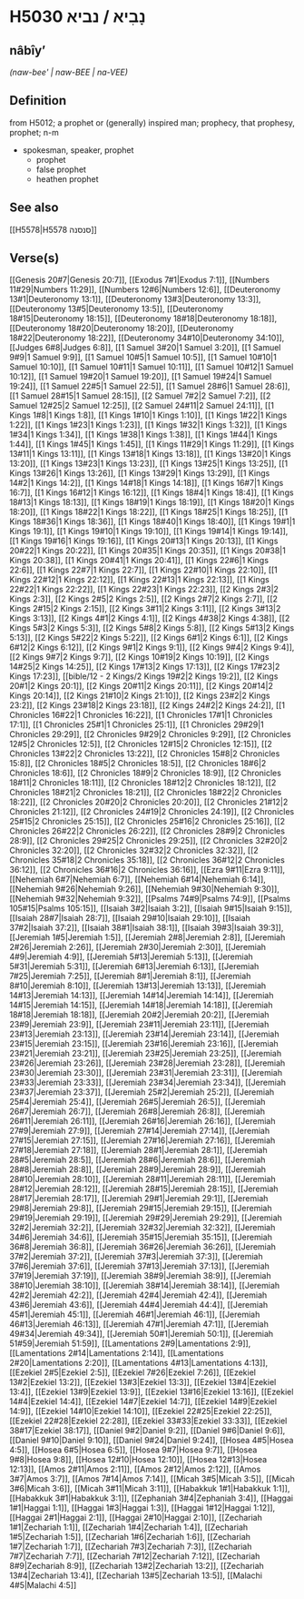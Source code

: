 # H5030 נָבִיא / נביא

## nâbîyʼ

_(naw-bee' | naw-BEE | na-VEE)_

## Definition

from H5012; a prophet or (generally) inspired man; prophecy, that prophesy, prophet; n-m

- spokesman, speaker, prophet
  - prophet
  - false prophet
  - heathen prophet

## See also

[[H5578|H5578 סנסנה]]

## Verse(s)

[[Genesis 20#7|Genesis 20:7]], [[Exodus 7#1|Exodus 7:1]], [[Numbers 11#29|Numbers 11:29]], [[Numbers 12#6|Numbers 12:6]], [[Deuteronomy 13#1|Deuteronomy 13:1]], [[Deuteronomy 13#3|Deuteronomy 13:3]], [[Deuteronomy 13#5|Deuteronomy 13:5]], [[Deuteronomy 18#15|Deuteronomy 18:15]], [[Deuteronomy 18#18|Deuteronomy 18:18]], [[Deuteronomy 18#20|Deuteronomy 18:20]], [[Deuteronomy 18#22|Deuteronomy 18:22]], [[Deuteronomy 34#10|Deuteronomy 34:10]], [[Judges 6#8|Judges 6:8]], [[1 Samuel 3#20|1 Samuel 3:20]], [[1 Samuel 9#9|1 Samuel 9:9]], [[1 Samuel 10#5|1 Samuel 10:5]], [[1 Samuel 10#10|1 Samuel 10:10]], [[1 Samuel 10#11|1 Samuel 10:11]], [[1 Samuel 10#12|1 Samuel 10:12]], [[1 Samuel 19#20|1 Samuel 19:20]], [[1 Samuel 19#24|1 Samuel 19:24]], [[1 Samuel 22#5|1 Samuel 22:5]], [[1 Samuel 28#6|1 Samuel 28:6]], [[1 Samuel 28#15|1 Samuel 28:15]], [[2 Samuel 7#2|2 Samuel 7:2]], [[2 Samuel 12#25|2 Samuel 12:25]], [[2 Samuel 24#11|2 Samuel 24:11]], [[1 Kings 1#8|1 Kings 1:8]], [[1 Kings 1#10|1 Kings 1:10]], [[1 Kings 1#22|1 Kings 1:22]], [[1 Kings 1#23|1 Kings 1:23]], [[1 Kings 1#32|1 Kings 1:32]], [[1 Kings 1#34|1 Kings 1:34]], [[1 Kings 1#38|1 Kings 1:38]], [[1 Kings 1#44|1 Kings 1:44]], [[1 Kings 1#45|1 Kings 1:45]], [[1 Kings 11#29|1 Kings 11:29]], [[1 Kings 13#11|1 Kings 13:11]], [[1 Kings 13#18|1 Kings 13:18]], [[1 Kings 13#20|1 Kings 13:20]], [[1 Kings 13#23|1 Kings 13:23]], [[1 Kings 13#25|1 Kings 13:25]], [[1 Kings 13#26|1 Kings 13:26]], [[1 Kings 13#29|1 Kings 13:29]], [[1 Kings 14#2|1 Kings 14:2]], [[1 Kings 14#18|1 Kings 14:18]], [[1 Kings 16#7|1 Kings 16:7]], [[1 Kings 16#12|1 Kings 16:12]], [[1 Kings 18#4|1 Kings 18:4]], [[1 Kings 18#13|1 Kings 18:13]], [[1 Kings 18#19|1 Kings 18:19]], [[1 Kings 18#20|1 Kings 18:20]], [[1 Kings 18#22|1 Kings 18:22]], [[1 Kings 18#25|1 Kings 18:25]], [[1 Kings 18#36|1 Kings 18:36]], [[1 Kings 18#40|1 Kings 18:40]], [[1 Kings 19#1|1 Kings 19:1]], [[1 Kings 19#10|1 Kings 19:10]], [[1 Kings 19#14|1 Kings 19:14]], [[1 Kings 19#16|1 Kings 19:16]], [[1 Kings 20#13|1 Kings 20:13]], [[1 Kings 20#22|1 Kings 20:22]], [[1 Kings 20#35|1 Kings 20:35]], [[1 Kings 20#38|1 Kings 20:38]], [[1 Kings 20#41|1 Kings 20:41]], [[1 Kings 22#6|1 Kings 22:6]], [[1 Kings 22#7|1 Kings 22:7]], [[1 Kings 22#10|1 Kings 22:10]], [[1 Kings 22#12|1 Kings 22:12]], [[1 Kings 22#13|1 Kings 22:13]], [[1 Kings 22#22|1 Kings 22:22]], [[1 Kings 22#23|1 Kings 22:23]], [[2 Kings 2#3|2 Kings 2:3]], [[2 Kings 2#5|2 Kings 2:5]], [[2 Kings 2#7|2 Kings 2:7]], [[2 Kings 2#15|2 Kings 2:15]], [[2 Kings 3#11|2 Kings 3:11]], [[2 Kings 3#13|2 Kings 3:13]], [[2 Kings 4#1|2 Kings 4:1]], [[2 Kings 4#38|2 Kings 4:38]], [[2 Kings 5#3|2 Kings 5:3]], [[2 Kings 5#8|2 Kings 5:8]], [[2 Kings 5#13|2 Kings 5:13]], [[2 Kings 5#22|2 Kings 5:22]], [[2 Kings 6#1|2 Kings 6:1]], [[2 Kings 6#12|2 Kings 6:12]], [[2 Kings 9#1|2 Kings 9:1]], [[2 Kings 9#4|2 Kings 9:4]], [[2 Kings 9#7|2 Kings 9:7]], [[2 Kings 10#19|2 Kings 10:19]], [[2 Kings 14#25|2 Kings 14:25]], [[2 Kings 17#13|2 Kings 17:13]], [[2 Kings 17#23|2 Kings 17:23]], [[bible/12 - 2 Kings/2 Kings 19#2|2 Kings 19:2]], [[2 Kings 20#1|2 Kings 20:1]], [[2 Kings 20#11|2 Kings 20:11]], [[2 Kings 20#14|2 Kings 20:14]], [[2 Kings 21#10|2 Kings 21:10]], [[2 Kings 23#2|2 Kings 23:2]], [[2 Kings 23#18|2 Kings 23:18]], [[2 Kings 24#2|2 Kings 24:2]], [[1 Chronicles 16#22|1 Chronicles 16:22]], [[1 Chronicles 17#1|1 Chronicles 17:1]], [[1 Chronicles 25#1|1 Chronicles 25:1]], [[1 Chronicles 29#29|1 Chronicles 29:29]], [[2 Chronicles 9#29|2 Chronicles 9:29]], [[2 Chronicles 12#5|2 Chronicles 12:5]], [[2 Chronicles 12#15|2 Chronicles 12:15]], [[2 Chronicles 13#22|2 Chronicles 13:22]], [[2 Chronicles 15#8|2 Chronicles 15:8]], [[2 Chronicles 18#5|2 Chronicles 18:5]], [[2 Chronicles 18#6|2 Chronicles 18:6]], [[2 Chronicles 18#9|2 Chronicles 18:9]], [[2 Chronicles 18#11|2 Chronicles 18:11]], [[2 Chronicles 18#12|2 Chronicles 18:12]], [[2 Chronicles 18#21|2 Chronicles 18:21]], [[2 Chronicles 18#22|2 Chronicles 18:22]], [[2 Chronicles 20#20|2 Chronicles 20:20]], [[2 Chronicles 21#12|2 Chronicles 21:12]], [[2 Chronicles 24#19|2 Chronicles 24:19]], [[2 Chronicles 25#15|2 Chronicles 25:15]], [[2 Chronicles 25#16|2 Chronicles 25:16]], [[2 Chronicles 26#22|2 Chronicles 26:22]], [[2 Chronicles 28#9|2 Chronicles 28:9]], [[2 Chronicles 29#25|2 Chronicles 29:25]], [[2 Chronicles 32#20|2 Chronicles 32:20]], [[2 Chronicles 32#32|2 Chronicles 32:32]], [[2 Chronicles 35#18|2 Chronicles 35:18]], [[2 Chronicles 36#12|2 Chronicles 36:12]], [[2 Chronicles 36#16|2 Chronicles 36:16]], [[Ezra 9#11|Ezra 9:11]], [[Nehemiah 6#7|Nehemiah 6:7]], [[Nehemiah 6#14|Nehemiah 6:14]], [[Nehemiah 9#26|Nehemiah 9:26]], [[Nehemiah 9#30|Nehemiah 9:30]], [[Nehemiah 9#32|Nehemiah 9:32]], [[Psalms 74#9|Psalms 74:9]], [[Psalms 105#15|Psalms 105:15]], [[Isaiah 3#2|Isaiah 3:2]], [[Isaiah 9#15|Isaiah 9:15]], [[Isaiah 28#7|Isaiah 28:7]], [[Isaiah 29#10|Isaiah 29:10]], [[Isaiah 37#2|Isaiah 37:2]], [[Isaiah 38#1|Isaiah 38:1]], [[Isaiah 39#3|Isaiah 39:3]], [[Jeremiah 1#5|Jeremiah 1:5]], [[Jeremiah 2#8|Jeremiah 2:8]], [[Jeremiah 2#26|Jeremiah 2:26]], [[Jeremiah 2#30|Jeremiah 2:30]], [[Jeremiah 4#9|Jeremiah 4:9]], [[Jeremiah 5#13|Jeremiah 5:13]], [[Jeremiah 5#31|Jeremiah 5:31]], [[Jeremiah 6#13|Jeremiah 6:13]], [[Jeremiah 7#25|Jeremiah 7:25]], [[Jeremiah 8#1|Jeremiah 8:1]], [[Jeremiah 8#10|Jeremiah 8:10]], [[Jeremiah 13#13|Jeremiah 13:13]], [[Jeremiah 14#13|Jeremiah 14:13]], [[Jeremiah 14#14|Jeremiah 14:14]], [[Jeremiah 14#15|Jeremiah 14:15]], [[Jeremiah 14#18|Jeremiah 14:18]], [[Jeremiah 18#18|Jeremiah 18:18]], [[Jeremiah 20#2|Jeremiah 20:2]], [[Jeremiah 23#9|Jeremiah 23:9]], [[Jeremiah 23#11|Jeremiah 23:11]], [[Jeremiah 23#13|Jeremiah 23:13]], [[Jeremiah 23#14|Jeremiah 23:14]], [[Jeremiah 23#15|Jeremiah 23:15]], [[Jeremiah 23#16|Jeremiah 23:16]], [[Jeremiah 23#21|Jeremiah 23:21]], [[Jeremiah 23#25|Jeremiah 23:25]], [[Jeremiah 23#26|Jeremiah 23:26]], [[Jeremiah 23#28|Jeremiah 23:28]], [[Jeremiah 23#30|Jeremiah 23:30]], [[Jeremiah 23#31|Jeremiah 23:31]], [[Jeremiah 23#33|Jeremiah 23:33]], [[Jeremiah 23#34|Jeremiah 23:34]], [[Jeremiah 23#37|Jeremiah 23:37]], [[Jeremiah 25#2|Jeremiah 25:2]], [[Jeremiah 25#4|Jeremiah 25:4]], [[Jeremiah 26#5|Jeremiah 26:5]], [[Jeremiah 26#7|Jeremiah 26:7]], [[Jeremiah 26#8|Jeremiah 26:8]], [[Jeremiah 26#11|Jeremiah 26:11]], [[Jeremiah 26#16|Jeremiah 26:16]], [[Jeremiah 27#9|Jeremiah 27:9]], [[Jeremiah 27#14|Jeremiah 27:14]], [[Jeremiah 27#15|Jeremiah 27:15]], [[Jeremiah 27#16|Jeremiah 27:16]], [[Jeremiah 27#18|Jeremiah 27:18]], [[Jeremiah 28#1|Jeremiah 28:1]], [[Jeremiah 28#5|Jeremiah 28:5]], [[Jeremiah 28#6|Jeremiah 28:6]], [[Jeremiah 28#8|Jeremiah 28:8]], [[Jeremiah 28#9|Jeremiah 28:9]], [[Jeremiah 28#10|Jeremiah 28:10]], [[Jeremiah 28#11|Jeremiah 28:11]], [[Jeremiah 28#12|Jeremiah 28:12]], [[Jeremiah 28#15|Jeremiah 28:15]], [[Jeremiah 28#17|Jeremiah 28:17]], [[Jeremiah 29#1|Jeremiah 29:1]], [[Jeremiah 29#8|Jeremiah 29:8]], [[Jeremiah 29#15|Jeremiah 29:15]], [[Jeremiah 29#19|Jeremiah 29:19]], [[Jeremiah 29#29|Jeremiah 29:29]], [[Jeremiah 32#2|Jeremiah 32:2]], [[Jeremiah 32#32|Jeremiah 32:32]], [[Jeremiah 34#6|Jeremiah 34:6]], [[Jeremiah 35#15|Jeremiah 35:15]], [[Jeremiah 36#8|Jeremiah 36:8]], [[Jeremiah 36#26|Jeremiah 36:26]], [[Jeremiah 37#2|Jeremiah 37:2]], [[Jeremiah 37#3|Jeremiah 37:3]], [[Jeremiah 37#6|Jeremiah 37:6]], [[Jeremiah 37#13|Jeremiah 37:13]], [[Jeremiah 37#19|Jeremiah 37:19]], [[Jeremiah 38#9|Jeremiah 38:9]], [[Jeremiah 38#10|Jeremiah 38:10]], [[Jeremiah 38#14|Jeremiah 38:14]], [[Jeremiah 42#2|Jeremiah 42:2]], [[Jeremiah 42#4|Jeremiah 42:4]], [[Jeremiah 43#6|Jeremiah 43:6]], [[Jeremiah 44#4|Jeremiah 44:4]], [[Jeremiah 45#1|Jeremiah 45:1]], [[Jeremiah 46#1|Jeremiah 46:1]], [[Jeremiah 46#13|Jeremiah 46:13]], [[Jeremiah 47#1|Jeremiah 47:1]], [[Jeremiah 49#34|Jeremiah 49:34]], [[Jeremiah 50#1|Jeremiah 50:1]], [[Jeremiah 51#59|Jeremiah 51:59]], [[Lamentations 2#9|Lamentations 2:9]], [[Lamentations 2#14|Lamentations 2:14]], [[Lamentations 2#20|Lamentations 2:20]], [[Lamentations 4#13|Lamentations 4:13]], [[Ezekiel 2#5|Ezekiel 2:5]], [[Ezekiel 7#26|Ezekiel 7:26]], [[Ezekiel 13#2|Ezekiel 13:2]], [[Ezekiel 13#3|Ezekiel 13:3]], [[Ezekiel 13#4|Ezekiel 13:4]], [[Ezekiel 13#9|Ezekiel 13:9]], [[Ezekiel 13#16|Ezekiel 13:16]], [[Ezekiel 14#4|Ezekiel 14:4]], [[Ezekiel 14#7|Ezekiel 14:7]], [[Ezekiel 14#9|Ezekiel 14:9]], [[Ezekiel 14#10|Ezekiel 14:10]], [[Ezekiel 22#25|Ezekiel 22:25]], [[Ezekiel 22#28|Ezekiel 22:28]], [[Ezekiel 33#33|Ezekiel 33:33]], [[Ezekiel 38#17|Ezekiel 38:17]], [[Daniel 9#2|Daniel 9:2]], [[Daniel 9#6|Daniel 9:6]], [[Daniel 9#10|Daniel 9:10]], [[Daniel 9#24|Daniel 9:24]], [[Hosea 4#5|Hosea 4:5]], [[Hosea 6#5|Hosea 6:5]], [[Hosea 9#7|Hosea 9:7]], [[Hosea 9#8|Hosea 9:8]], [[Hosea 12#10|Hosea 12:10]], [[Hosea 12#13|Hosea 12:13]], [[Amos 2#11|Amos 2:11]], [[Amos 2#12|Amos 2:12]], [[Amos 3#7|Amos 3:7]], [[Amos 7#14|Amos 7:14]], [[Micah 3#5|Micah 3:5]], [[Micah 3#6|Micah 3:6]], [[Micah 3#11|Micah 3:11]], [[Habakkuk 1#1|Habakkuk 1:1]], [[Habakkuk 3#1|Habakkuk 3:1]], [[Zephaniah 3#4|Zephaniah 3:4]], [[Haggai 1#1|Haggai 1:1]], [[Haggai 1#3|Haggai 1:3]], [[Haggai 1#12|Haggai 1:12]], [[Haggai 2#1|Haggai 2:1]], [[Haggai 2#10|Haggai 2:10]], [[Zechariah 1#1|Zechariah 1:1]], [[Zechariah 1#4|Zechariah 1:4]], [[Zechariah 1#5|Zechariah 1:5]], [[Zechariah 1#6|Zechariah 1:6]], [[Zechariah 1#7|Zechariah 1:7]], [[Zechariah 7#3|Zechariah 7:3]], [[Zechariah 7#7|Zechariah 7:7]], [[Zechariah 7#12|Zechariah 7:12]], [[Zechariah 8#9|Zechariah 8:9]], [[Zechariah 13#2|Zechariah 13:2]], [[Zechariah 13#4|Zechariah 13:4]], [[Zechariah 13#5|Zechariah 13:5]], [[Malachi 4#5|Malachi 4:5]]